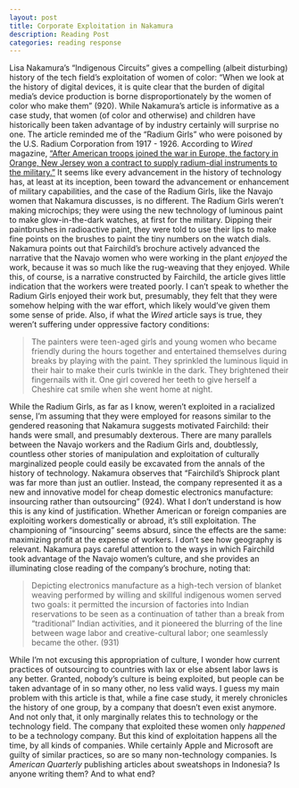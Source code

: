 ```yaml
---
layout: post
title: Corporate Exploitation in Nakamura
description: Reading Post
categories: reading response
---
```

Lisa Nakamura’s “Indigenous Circuits” gives a compelling (albeit disturbing) history of the tech field’s exploitation of women of color: “When we look at the history of digital devices, it is quite clear that the burden of digital media’s device production is borne disproportionately by the women of color who make them” (920). While Nakamura’s article is informative as a case study, that women (of color and otherwise) and children have historically been taken advantage of by industry certainly will surprise no one.
	The article reminded me of the “Radium Girls” who were poisoned by the U.S. Radium Corporation from 1917 - 1926. According to *Wired* magazine, [“After American troops joined the war in Europe, the factory in Orange, New Jersey won a contract to supply radium-dial instruments to the military.”](http://www.wired.com/2011/03/the-radium-girls/) It seems like every advancement in the history of technology has, at least at its inception, been toward the advancement or enhancement of military capabilities, and the case of the Radium Girls, like the Navajo women that Nakamura discusses, is no different. The Radium Girls weren’t making microchips; they were using the new technology of luminous paint to make glow-in-the-dark watches, at first for the military. Dipping their paintbrushes in radioactive paint, they were told to use their lips to make fine points on the brushes to paint the tiny numbers on the watch dials. Nakamura points out that Fairchild’s brochure actively advanced the narrative that the Navajo women who were working in the plant *enjoyed* the work, because it was so much like the rug-weaving that they enjoyed. While this, of course, is a narrative constructed by Fairchild, the article gives little indication that the workers were treated poorly. I can’t speak to whether the Radium Girls enjoyed their work but, presumably, they felt that they were somehow helping with the war effort, which likely would’ve given them some sense of pride. Also, if what the *Wired* article says is true, they weren’t suffering under oppressive factory conditions: 

>The painters were teen-aged girls and young women who became friendly during the hours together and entertained themselves during breaks by playing with the paint. They sprinkled the luminous liquid in their hair to make their curls twinkle in the dark. They brightened their fingernails with it. One girl covered her teeth to give herself a Cheshire cat smile when she went home at night.


While the Radium Girls, as far as I know, weren’t exploited in a racialized sense, I’m assuming that they were employed for reasons similar to the gendered reasoning that Nakamura suggests motivated Fairchild: their hands were small, and presumably dexterous. 
	There are many parallels between the Navajo workers and the Radium Girls and, doubtlessly, countless other stories of manipulation and exploitation of culturally marginalized people could easily be excavated from the annals of the history of technology. Nakamura observes that “Fairchild’s Shiprock plant was far more than just an outlier. Instead, the company represented it as a new and innovative model for cheap domestic electronics manufacture: insourcing rather than outsourcing” (924). What I don’t understand is how this is any kind of justification. Whether American or foreign companies are exploiting workers domestically or abroad, it’s still exploitation. The championing of “insourcing” seems absurd, since the effects are the same: maximizing profit at the expense of workers. I don’t see how geography is relevant.
	Nakamura pays careful attention to the ways in which Fairchild took advantage of the Navajo women’s culture, and she provides an illuminating close reading of the company’s brochure, noting that:

>Depicting electronics manufacture as a high-tech version of blanket weaving performed by willing and skillful indigenous women served two goals: it permitted the incursion of factories into Indian reservations to be seen as a continuation of tather than a break from “traditional” Indian activities, and it pioneered the blurring of the line between wage labor and creative-cultural labor; one seamlessly became the other. (931)

While I’m not excusing this appropriation of culture, I wonder how current practices of outsourcing to countries with lax or else absent labor laws is any better. Granted, nobody’s culture is being exploited, but people can be taken advantage of in so many other, no less valid ways.
I guess my main problem with this article is that, while a fine case study, it merely chronicles the history of one group, by a company that doesn’t even exist anymore. And not only that, it only marginally relates this to technology or the technology field. The company that exploited these women only *happened* to be a technology company. But this kind of exploitation happens all the time, by all kinds of companies. While certainly Apple and Microsoft are guilty of similar practices, so are so many non-technology companies. Is *American Quarterly* publishing articles about sweatshops in Indonesia? Is anyone writing them? And to what end?
